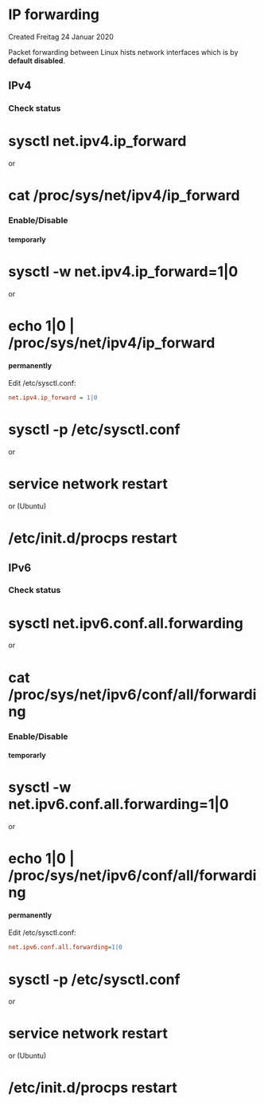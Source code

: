 # IP forwarding
Created Freitag 24 Januar 2020

Packet forwarding between Linux hists network interfaces which is by **default disabled**.

IPv4
----

### Check status
# sysctl net.ipv4.ip_forward
or
# cat /proc/sys/net/ipv4/ip_forward

### Enable/Disable

#### temporarly
# sysctl -w net.ipv4.ip_forward=1|0
or
# echo 1|0 | /proc/sys/net/ipv4/ip_forward

#### permanently
Edit /etc/sysctl.conf:
```ini
net.ipv4.ip_forward = 1|0
```

# sysctl -p /etc/sysctl.conf
or
# service network restart
or (Ubuntu)
# /etc/init.d/procps restart

IPv6
----

### Check status
# sysctl net.ipv6.conf.all.forwarding
or
# cat /proc/sys/net/ipv6/conf/all/forwarding

### Enable/Disable

#### temporarly
# sysctl -w net.ipv6.conf.all.forwarding=1|0
or
# echo 1|0 | /proc/sys/net/ipv6/conf/all/forwarding

#### permanently
Edit /etc/sysctl.conf:
```ini
net.ipv6.conf.all.forwarding=1|0
```

# sysctl -p /etc/sysctl.conf
or
# service network restart
or (Ubuntu)
# /etc/init.d/procps restart


